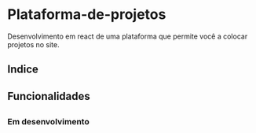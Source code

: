 # Plataforma-de-projetos
Desenvolvimento em react de uma plataforma que permite você a colocar projetos no site.

## Indice

## Funcionalidades

##


### Em desenvolvimento
